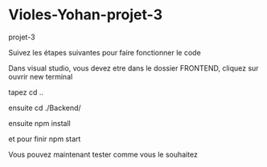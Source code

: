 # Violes-Yohan-projet-3
projet-3

Suivez les étapes suivantes pour faire fonctionner le code

Dans visual studio, vous devez etre dans le dossier FRONTEND, cliquez sur ouvrir new terminal

tapez cd ..

ensuite cd ./Backend/

ensuite npm install

et pour finir npm start

Vous pouvez maintenant tester comme vous le souhaitez 
